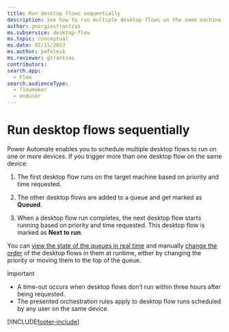 ```yaml
---
title: Run desktop flows sequentially
description: See how to run multiple desktop flows on the same machine sequentially.
author: georgiostrantzas
ms.subservice: desktop-flow
ms.topic: conceptual
ms.date: 02/15/2023
ms.author: pefelesk
ms.reviewer: gtrantzas
contributors:
search.app: 
  - Flow 
search.audienceType: 
  - flowmaker
  - enduser
---
```


# Run desktop flows sequentially

Power Automate enables you to schedule multiple desktop flows to run on one or more devices. If you trigger more than one desktop flow on the same device:

1. The first desktop flow runs on the target machine based on priority and time requested.

1. The other desktop flows are added to a queue and get marked as **Queued**.

1. When a desktop flow run completes, the next desktop flow starts running based on priority and time requested. This desktop flow is marked as **Next to run**.

You can [view the state of the queues in real time](monitor-desktop-flow-queues.md#view-run-queue-for-a-machine-or-machine-group) and manually [change the order](monitor-desktop-flow-queues.md#actions-on-a-run) of the desktop flows in them at runtime, either by changing the priority or moving them to the top of the queue.

> [!IMPORTANT]
>
> - A time-out occurs when desktop flows don’t run within three hours after being requested.
> - The presented orchestration rules apply to desktop flow runs scheduled by any user on the same device.

[!INCLUDE[footer-include](../includes/footer-banner.md)]
